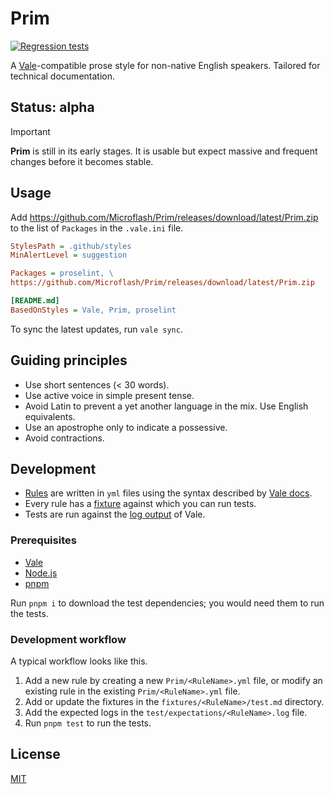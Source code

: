 # Prim

[![Regression tests](https://github.com/Microflash/Prim/actions/workflows/regression.yml/badge.svg)](https://github.com/Microflash/Prim/actions/workflows/regression.yml)

A [Vale](https://vale.sh)-compatible prose style for non-native English speakers. Tailored for technical documentation.

## Status: alpha

> [!IMPORTANT]
> **Prim** is still in its early stages. It is usable but expect massive and frequent changes before it becomes stable.

## Usage

Add <https://github.com/Microflash/Prim/releases/download/latest/Prim.zip> to the list of `Packages` in the `.vale.ini` file.

```ini
StylesPath = .github/styles
MinAlertLevel = suggestion

Packages = proselint, \
https://github.com/Microflash/Prim/releases/download/latest/Prim.zip

[README.md]
BasedOnStyles = Vale, Prim, proselint
```

To sync the latest updates, run `vale sync`.

## Guiding principles

- Use short sentences (< 30 words).
- Use active voice in simple present tense.
- Avoid Latin to prevent a yet another language in the mix. Use English equivalents. 
- Use an apostrophe only to indicate a possessive.
- Avoid contractions.

## Development

- [Rules](./Prim/) are written in `yml` files using the syntax described by [Vale docs](https://vale.sh/docs/).
- Every rule has a [fixture](./fixtures/) against which you can run tests.
- Tests are run against the [log output](./test/expectations/) of Vale.

### Prerequisites

- [Vale](https://vale.sh/docs/vale-cli/installation/)
- [Node.js](https://nodejs.org/en/download)
- [pnpm](https://pnpm.io/installation)

Run `pnpm i` to download the test dependencies; you would need them to run the tests.

### Development workflow

A typical workflow looks like this.

1. Add a new rule by creating a new `Prim/<RuleName>.yml` file, or modify an existing rule in the existing `Prim/<RuleName>.yml` file.
2. Add or update the fixtures in the `fixtures/<RuleName>/test.md` directory.
3. Add the expected logs in the `test/expectations/<RuleName>.log` file.
4. Run `pnpm test` to run the tests.

## License

[MIT](./LICENSE.md)
